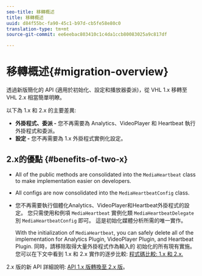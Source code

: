 ```yaml
---
seo-title: 移轉概述
title: 移轉概述
uuid: d84f55bc-fa90-45c1-b97d-cb5fe58e80c0
translation-type: tm+mt
source-git-commit: ee6eebac803410c1c4da1ccb80083025a9c817df

---
```



# 移轉概述{#migration-overview}

透過新版簡化的 API (適用於初始化、設定和播放器委派)，從 VHL 1.x 移轉至 VHL 2.x 相當簡單明瞭。

以下為 1.x 和 2.x 的主要差異:

* **外掛程式、委派 -** 您不再需要為 Analytics、VideoPlayer 和 Heartbeat 執行外掛程式和委派。
* **設定 -** 您不再需要為 1.x 外掛程式實例化設定。

## 2.x的優點 {#benefits-of-two-x}

* All of the public methods are consolidated into the `MediaHeartbeat` class to make implementation easier on developers.
* All configs are now consolidated into the `MediaHeartbeatConfig` class.
* 您不再需要執行個體化Analytics、VideoPlayer和Heartbeat外掛程式的設定。 您只需使用和例項 `MediaHeartbeat` 實例化類 `MediaHeartbeatDelegate` 別 `MediaHeartbeatConfig` 即可。 這是初始化媒體分析所需的唯一實作。

   With the initialization of `MediaHeartbeat`, you can safely delete all of the implementation for Analytics Plugin, VideoPlayer Plugin, and Heartbeat Plugin. 同時，請移除取得大量外掛程式作為輸入的 初始化的所有現有實施。您可以在下文中看到 1.x 和 2.x 實作的逐步比較: [程式碼比較: 1.x 和 2.x.](./code-comparison-1x-2x.md)

2.x 版的新 API 詳細說明: [API 1.x 版轉換至 2.x 版](./1x-2x-api-change.md)。

